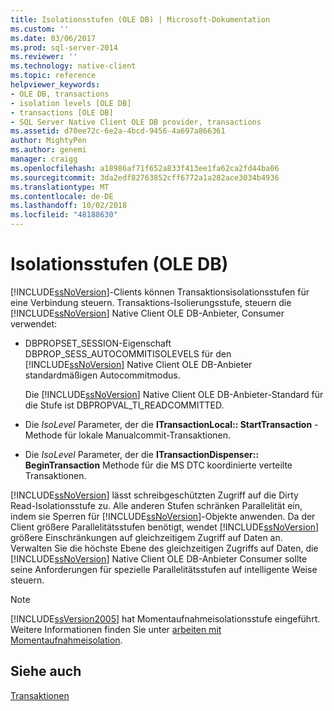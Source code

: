 ```yaml
---
title: Isolationsstufen (OLE DB) | Microsoft-Dokumentation
ms.custom: ''
ms.date: 03/06/2017
ms.prod: sql-server-2014
ms.reviewer: ''
ms.technology: native-client
ms.topic: reference
helpviewer_keywords:
- OLE DB, transactions
- isolation levels [OLE DB]
- transactions [OLE DB]
- SQL Server Native Client OLE DB provider, transactions
ms.assetid: d70ee72c-6e2a-4bcd-9456-4a697a866361
author: MightyPen
ms.author: genemi
manager: craigg
ms.openlocfilehash: a18986af71f652a833f413ee1fa62ca2fd44ba06
ms.sourcegitcommit: 3da2edf82763852cff6772a1a282ace3034b4936
ms.translationtype: MT
ms.contentlocale: de-DE
ms.lasthandoff: 10/02/2018
ms.locfileid: "48188630"
---
```

# <a name="isolation-levels-ole-db"></a>Isolationsstufen (OLE DB)
  [!INCLUDE[ssNoVersion](../../includes/ssnoversion-md.md)]-Clients können Transaktionsisolationsstufen für eine Verbindung steuern. Transaktions-Isolierungsstufe, steuern die [!INCLUDE[ssNoVersion](../../includes/ssnoversion-md.md)] Native Client OLE DB-Anbieter, Consumer verwendet:  
  
-   DBPROPSET_SESSION-Eigenschaft DBPROP_SESS_AUTOCOMMITISOLEVELS für den [!INCLUDE[ssNoVersion](../../includes/ssnoversion-md.md)] Native Client OLE DB-Anbieter standardmäßigen Autocommitmodus.  
  
     Die [!INCLUDE[ssNoVersion](../../includes/ssnoversion-md.md)] Native Client OLE DB-Anbieter-Standard für die Stufe ist DBPROPVAL_TI_READCOMMITTED.  
  
-   Die *IsoLevel* Parameter, der die **ITransactionLocal:: StartTransaction** -Methode für lokale Manualcommit-Transaktionen.  
  
-   Die *IsoLevel* Parameter, der die **ITransactionDispenser:: BeginTransaction** Methode für die MS DTC koordinierte verteilte Transaktionen.  
  
 [!INCLUDE[ssNoVersion](../../includes/ssnoversion-md.md)] lässt schreibgeschützten Zugriff auf die Dirty Read-Isolationsstufe zu. Alle anderen Stufen schränken Parallelität ein, indem sie Sperren für [!INCLUDE[ssNoVersion](../../includes/ssnoversion-md.md)]-Objekte anwenden. Da der Client größere Parallelitätsstufen benötigt, wendet [!INCLUDE[ssNoVersion](../../includes/ssnoversion-md.md)] größere Einschränkungen auf gleichzeitigem Zugriff auf Daten an. Verwalten Sie die höchste Ebene des gleichzeitigen Zugriffs auf Daten, die [!INCLUDE[ssNoVersion](../../includes/ssnoversion-md.md)] Native Client OLE DB-Anbieter Consumer sollte seine Anforderungen für spezielle Parallelitätsstufen auf intelligente Weise steuern.  
  
> [!NOTE]  
>  [!INCLUDE[ssVersion2005](../../includes/ssversion2005-md.md)] hat Momentaufnahmeisolationsstufe eingeführt. Weitere Informationen finden Sie unter [arbeiten mit Momentaufnahmeisolation](../native-client/features/working-with-snapshot-isolation.md).  
  
## <a name="see-also"></a>Siehe auch  
 [Transaktionen](transactions.md)  
  
  

